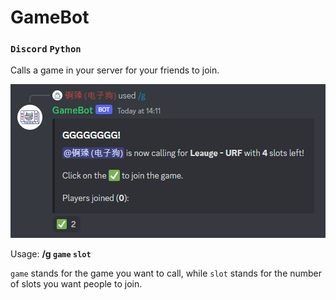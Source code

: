 # GameBot
### `Discord` `Python`

Calls a game in your server for your friends to join.

![screenshot](image.png)

Usage: **/g `game` `slot`**

`game` stands for the game you want to call, while `slot` stands for the number of slots you want people to join.

